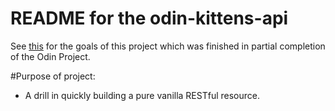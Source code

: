 # README for the odin-kittens-api

See [this](https://www.theodinproject.com/courses/ruby-on-rails/lessons/apis) for the goals of this project which was finished in partial completion of the Odin Project.

#Purpose of project:
* A drill in quickly building a pure vanilla RESTful resource.

